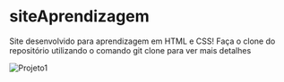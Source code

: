 # siteAprendizagem

Site desenvolvido para aprendizagem em HTML e CSS! Faça o clone do repositório utilizando o comando git clone para ver mais detalhes


![Projeto1](https://user-images.githubusercontent.com/52210750/206931663-f3f2a0c8-ee3a-4f80-89f4-ad2e1bb697af.PNG)
